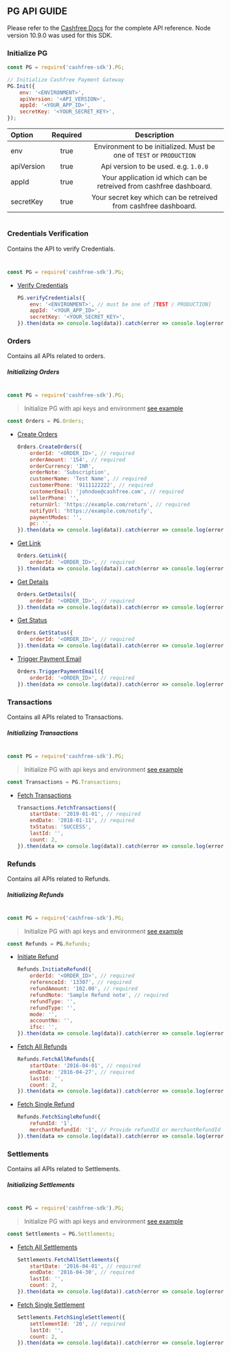 ## PG API GUIDE

Please refer to the [Cashfree Docs](https://docs.cashfree.com/docs/)  for the complete API reference.
Node version 10.9.0 was used for this SDK.

### Initialize PG
```js
const PG = require('cashfree-sdk').PG;

// Initialize Cashfree Payment Gateway
PG.Init({
    env: '<ENVIRONMENT>',
    apiVersion: '<API_VERSION>',
    appId: '<YOUR_APP_ID>',
    secretKey: '<YOUR_SECRET_KEY>',
});
```

| Option         | Required      | Description                                                           |
| :------------- |:-------------:| :--------------------------------------------------------------------:|
| env            | true          | Environment to be initialized. Must be one of `TEST` or `PRODUCTION`  |
| apiVersion     | true          | Api version to be used. e.g. `1.0.0`                                  |
| appId          | true          | Your application id which can be retreived from cashfree dashboard.   |
| secretKey      | true          | Your secret key which can be retreived from cashfree dashboard.       |

#


### Credentials Verification
Contains the API to verify Credentials.
#
```js
const PG = require('cashfree-sdk').PG;
```
- [Verify Credentials](https://docs.cashfree.com/docs/rest/guide/#credentials-verify-api)
    ```js
    PG.verifyCredentials({
        env: '<ENVIRONMENT>', // must be one of [TEST / PRODUCTION]
        appId: '<YOUR_APP_ID>',
        secretKey: '<YOUR_SECRET_KEY>',
    }).then(data => console.log(data)).catch(error => console.log(error));
    ```

### Orders
Contains all APIs related to orders.

##### Initializing Orders
#

```js
const PG = require('cashfree-sdk').PG;
```

> Initialize PG with api keys and environment [see example](#initialize-pg)

```js
const Orders = PG.Orders;
```


- [Create Orders](https://docs.cashfree.com/docs/rest/guide/#create-orders)
    ```js
    Orders.CreateOrders({
        orderId: '<ORDER_ID>', // required
        orderAmount: '154', // required
        orderCurrency: 'INR',
        orderNote: 'Subscription',
        customerName: 'Test Name', // required
        customerPhone: '9111122222', // required
        customerEmail: 'johndoe@cashfree.com', // required
        sellerPhone: '',
        returnUrl: 'https://example.com/return', // required
        notifyUrl: 'https://example.com/notify',
        paymentModes: '',
        pc: '',
    }).then(data => console.log(data)).catch(error => console.log(error));
    ```
- [Get Link](https://docs.cashfree.com/docs/rest/guide/#get-link)
    ```js
    Orders.GetLink({
        orderId: '<ORDER_ID>', // required
    }).then(data => console.log(data)).catch(error => console.log(error));;
    ```
- [Get Details](https://docs.cashfree.com/docs/rest/guide/#get-details)
    ```js
    Orders.GetDetails({
        orderId: '<ORDER_ID>', // required
    }).then(data => console.log(data)).catch(error => console.log(error));
    ```
- [Get Status](https://docs.cashfree.com/docs/rest/guide/#get-status)
    ```js
    Orders.GetStatus({
        orderId: '<ORDER_ID>', // required
    }).then(data => console.log(data)).catch(error => console.log(error));
    ```
- [Trigger Payment Email](https://docs.cashfree.com/docs/rest/guide/#trigger-payment-email)
    ```js
    Orders.TriggerPaymentEmail({
        orderId: '<ORDER_ID>', // required
    }).then(data => console.log(data)).catch(error => console.log(error));
    ```
    
### Transactions
Contains all APIs related to Transactions.
##### Initializing Transactions
#

```js
const PG = require('cashfree-sdk').PG;
```

> Initialize PG with api keys and environment [see example](#initialize-pg)

```js
const Transactions = PG.Transactions;
```

- [Fetch Transactions](https://docs.cashfree.com/docs/rest/guide/#fetch-transactions)
    ```js
    Transactions.FetchTransactions({ 
        startDate: '2019-01-01', // required
        endDate: '2018-01-11', // required
        txStatus: 'SUCCESS',
        lastId: '',
        count: 2,
    }).then(data => console.log(data)).catch(error => console.log(error));
    ```

    
### Refunds
Contains all APIs related to Refunds.
##### Initializing Refunds
#

```js
const PG = require('cashfree-sdk').PG;
```

> Initialize PG with api keys and environment [see example](#initialize-pg)

```js
const Refunds = PG.Refunds;
```

- [Initiate Refund](https://docs.cashfree.com/docs/rest/guide/#initiate-refund)
    ```js
    Refunds.InitiateRefund({
        orderId: '<ORDER_ID>', // required
        referenceId: '13307', // required
        refundAmount: '102.00', // required
        refundNote: 'Sample Refund note', // required
        refundType: '',
        refundType: '',
        mode: '',
        accountNo: '',
        ifsc: '',
    }).then(data => console.log(data)).catch(error => console.log(error));
    ```
- [Fetch All Refunds](https://docs.cashfree.com/docs/rest/guide/#fetch-all-refunds)
    ```js
    Refunds.FetchAllRefunds({
        startDate: '2016-04-01', // required
        endDate: '2016-04-27', // required
        lastId: '',
        count: 2,
    }).then(data => console.log(data)).catch(error => console.log(error));
    ```
- [Fetch Single Refund](https://docs.cashfree.com/docs/rest/guide/#fetch-single-refund)
    ```js
    Refunds.FetchSingleRefund({
        refundId: '1',
        merchantRefundId: '1', // Provide refundId or merchantRefundId to get refund status
    }).then(data => console.log(data)).catch(error => console.log(error));
    ```

### Settlements
Contains all APIs related to Settlements.
##### Initializing Settlements
#

```js
const PG = require('cashfree-sdk').PG;
```

> Initialize PG with api keys and environment [see example](#initialize-pg)

```js
const Settlements = PG.Settlements;
```

- [Fetch All Settlements](https://docs.cashfree.com/docs/rest/guide/#fetch-all-settlements)
    ```js
    Settlements.FetchAllSettlements({
        startDate: '2016-04-01', // required
        endDate: '2016-04-30', // required
        lastId: '',
        count: 2,
    }).then(data => console.log(data)).catch(error => console.log(error));
    ```
- [Fetch Single Settlement](https://docs.cashfree.com/docs/rest/guide/#fetch-single-settlement)
    ```js
    Settlements.FetchSingleSettlement({
        settlementId: '20', // required
        lastId: '',
        count: 2,
    }).then(data => console.log(data)).catch(error => console.log(error));
    ```
